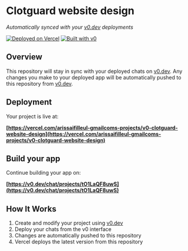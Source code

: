# Clotguard website design

*Automatically synced with your [v0.dev](https://v0.dev) deployments*

[![Deployed on Vercel](https://img.shields.io/badge/Deployed%20on-Vercel-black?style=for-the-badge&logo=vercel)](https://vercel.com/arissaifilleul-gmailcoms-projects/v0-clotguard-website-design)
[![Built with v0](https://img.shields.io/badge/Built%20with-v0.dev-black?style=for-the-badge)](https://v0.dev/chat/projects/tO1LaQF8uwS)

## Overview

This repository will stay in sync with your deployed chats on [v0.dev](https://v0.dev).
Any changes you make to your deployed app will be automatically pushed to this repository from [v0.dev](https://v0.dev).

## Deployment

Your project is live at:

**[https://vercel.com/arissaifilleul-gmailcoms-projects/v0-clotguard-website-design](https://vercel.com/arissaifilleul-gmailcoms-projects/v0-clotguard-website-design)**

## Build your app

Continue building your app on:

**[https://v0.dev/chat/projects/tO1LaQF8uwS](https://v0.dev/chat/projects/tO1LaQF8uwS)**

## How It Works

1. Create and modify your project using [v0.dev](https://v0.dev)
2. Deploy your chats from the v0 interface
3. Changes are automatically pushed to this repository
4. Vercel deploys the latest version from this repository